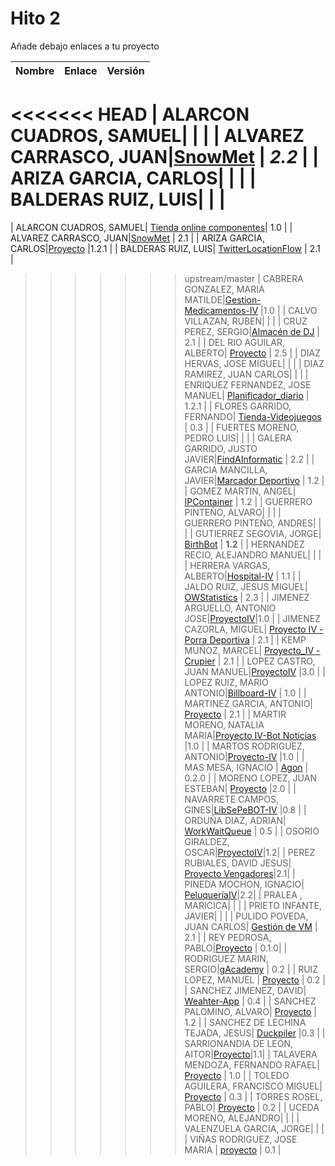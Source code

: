 # Hito 2

Añade debajo enlaces a tu proyecto

| Nombre | Enlace | Versión |
|--------|--------|---------|
<<<<<<< HEAD
| ALARCON CUADROS, SAMUEL| | |
| ALVAREZ CARRASCO, JUAN|[SnowMet](https://github.com/vaderrama/Proyecto-IV) | *2.2* |
| ARIZA GARCIA, CARLOS| | |
| BALDERAS RUIZ, LUIS| | |
=======
| ALARCON CUADROS, SAMUEL| [Tienda online componentes](https://github.com/kaizensamuel/proyecto-IV-18-19)| 1.0 |
| ALVAREZ CARRASCO, JUAN|[SnowMet](https://github.com/vaderrama/Proyecto-IV) | 2.1 |
| ARIZA GARCIA, CARLOS|[Proyecto](https://github.com/AGCarlos/IV_1819_Proyecto) |1.2.1 |
| BALDERAS RUIZ, LUIS| [TwitterLocationFlow](https://github.com/luisbalru/TwitterLocationFlow) | 2.1 |
>>>>>>> upstream/master
| CABRERA GONZALEZ, MARIA MATILDE|[Gestion-Medicamentos-IV](https://github.com/mati3/Gestion-Medicamentos-IV) |1.0 |
| CALVO VILLAZAN, RUBEN| | |
| CRUZ PEREZ, SERGIO|[Almacén de DJ](https://github.com/SergioCruzPerez/InfraestructuraVirtual) | 2.1 |
| DEL RIO AGUILAR, ALBERTO| [Proyecto](https://github.com/berbus/proyectoIV) | 2.5 |
| DIAZ HERVAS, JOSE MIGUEL| | |
| DIAZ RAMIREZ, JUAN CARLOS| | |
| ENRIQUEZ FERNANDEZ, JOSE MANUEL| [Planificador_diario](https://github.com/jomaenfe/Planificador_diario-IV1819) | 1.2.1 |
| FLORES GARRIDO, FERNANDO| [Tienda-Videojuegos](https://github.com/FFGFER/Proyecto-IV) | 0.3 |
| FUERTES MORENO, PEDRO LUIS| | |
| GALERA GARRIDO, JUSTO JAVIER|[FindAInformatic](https://github.com/JotaGalera/FindAInformatic) | 2.2 |
| GARCIA MANCILLA, JAVIER|[Marcador Deportivo](https://github.com/JaviMancilla/MarcadorDeportivo_IV1819) | 1.2 |
| GOMEZ MARTIN, ANGEL| [IPContainer](https://github.com/harvestcore/IPContainer) | 1.2 |
| GUERRERO PINTEÑO, ALVARO| | |
| GUERRERO PINTEÑO, ANDRES| | |
| GUTIERREZ SEGOVIA, JORGE| [BirthBot](https://github.com/Saytes/BirthBot) | **1.2** |
| HERNANDEZ RECIO, ALEJANDRO MANUEL| | |
| HERRERA VARGAS, ALBERTO|[Hospital-IV](https://github.com/alberturria/Hospital) | 1.1 |
| JALDO RUIZ, JESUS MIGUEL| [OWStatistics](https://github.com/JmZero/Proyecto-IV) | 2.3 |
| JIMENEZ ARGUELLO, ANTONIO JOSE|[ProyectoIV](https://github.com/antonioJ95/ProyectoIV)|1.0 |
| JIMENEZ CAZORLA, MIGUEL| [Proyecto IV - Porra Deportiva](https://github.com/iMiguel10/Proyecto-IV-Porra-Deportiva-)  | 2.1 |
| KEMP MUÑOZ, MARCEL| [Proyecto_IV - Crupier](https://github.com/MarcelKemp/Proyecto_IV-Dealer) | 2.1 |
| LOPEZ CASTRO, JUAN MANUEL|[ProyectoIV](https://github.com/juanmaLC/ProyectoIV) |3.0 |
| LOPEZ RUIZ, MARIO ANTONIO|[Billboard-IV](https://github.com/marioanloru/Billboard-IV) | 1.0 |
| MARTINEZ GARCIA, ANTONIO| [Proyecto](https://github.com/antoniomg89/Project-Z) | 2.1 |
| MARTIR MORENO, NATALIA MARIA|[Proyecto IV-Bot Noticias](https://github.com/natalia2911/ProyectoIV-BOT) |1.0 |
| MARTOS RODRIGUEZ, ANTONIO|[Proyecto-IV](https://github.com/toniMR/Proyecto-IV) |1.0 |
| MAS MESA, IGNACIO | [Agon](https://github.com/cronos2/Agon) | 0.2.0 |
| MORENO LOPEZ, JUAN ESTEBAN| [Proyecto](https://github.com/juaneml/IV_1819_Proyecto) |2.0 |
| NAVARRETE CAMPOS, GINES|[LibSePeBOT-IV](https://github.com/GinesNC/LibSePeBOT-IV) |0.8 |
| ORDUÑA DIAZ, ADRIAN| [WorkWaitQueue](https://github.com/adriordi/proyectoIV) | 0.5 |
| OSORIO GIRALDEZ, OSCAR|[ProyectoIV](https://github.com/widowert/ProyectoIV)|1.2|
| PEREZ RUBIALES, DAVID JESUS| [Proyecto Vengadores](https://github.com/Davidj231996/Proyecto-Vengadores)|2.1|
| PINEDA MOCHON, IGNACIO| [PeluqueríaIV](https://github.com/nachop97m/PeluqueriaIV)|2.2|
| PRALEA , MARICICA| | |
| PRIETO INFANTE, JAVIER| | |
| PULIDO POVEDA, JUAN CARLOS| [Gestión de VM](https://github.com/jcpulido97/ProyectoIV) | 2.1 |
| REY PEDROSA, PABLO|[Proyecto](https://github.com/PFeynman/proyecto-iv) | 0.1.0|
| RODRIGUEZ MARIN, SERGIO|[gAcademy](https://github.com/pavocejudo/ProyectoIV) | 0.2 |
| RUIZ LOPEZ, MANUEL | [Proyecto](https://github.com/manoliot/tiempo-aemet-bot) | 0.2 |
| SANCHEZ JIMENEZ, DAVID| [Weahter-App](https://github.com/Koltharius/Weather_App) | 0.4 |
| SANCHEZ PALOMINO, ALVARO| [Proyecto](https://github.com/Alvarosanpal/Proyecto_IV) | 1.2 |
| SANCHEZ DE LECHINA TEJADA, JESUS| [Duckpiler](https://github.com/jojelupipa/Duckpiler) |0.3 |
| SARRIONANDIA DE LEÓN, AITOR|[Proyecto](https://github.com/aitorSDL/proyecto-iv-1819)|1.1|
| TALAVERA MENDOZA, FERNANDO RAFAEL| [Proyecto](https://github.com/Thejokeri/IV-18-19-Proyecto) | 1.0 |
| TOLEDO AGUILERA, FRANCISCO MIGUEL| [Proyecto](https://github.com/maikeltoledo/IV-18-19-Proyecto) | 0.3 |
| TORRES ROSEL, PABLO| [Proyecto](https://github.com/pablotr9/SimuladorBolsa-IV1819) | 0.2 |
| UCEDA MORENO, ALEJANDRO| | |
| VALENZUELA GARCIA, JORGE| | |
| VIÑAS RODRIGUEZ, JOSE MARIA | [proyecto](https://github.com/joseviro/ProyectoTPV) | 0.1 |

